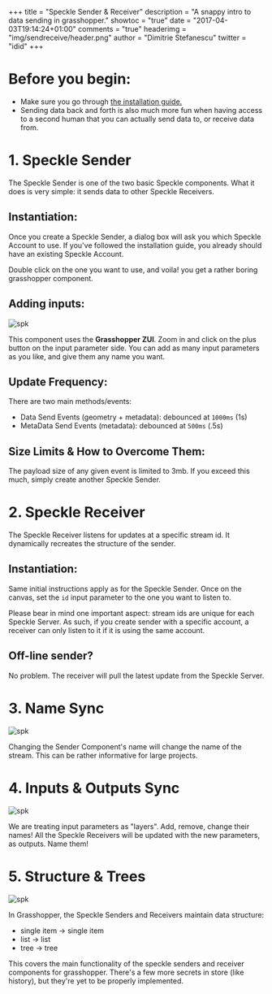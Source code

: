 +++
title = "Speckle Sender & Receiver"
description = "A snappy intro to data sending in grasshopper."
showtoc = "true"
date = "2017-04-03T19:14:24+01:00"
comments = "true"
headerimg = "img/sendreceive/header.png"
author = "Dimitrie Stefanescu"
twitter = "idid"
+++


<h1>Before you begin:</h1>

- Make sure you go through <a href="https://speckle.works/doc/grasshopperinstall/">the installation guide.</a>
- Sending data back and forth is also much more fun when having access to a second human that you can actually send data to, or receive data from.

# 1. Speckle Sender
The Speckle Sender is one of the two basic Speckle components. What it does is very simple: it sends data to other Speckle Receivers.

<h2>Instantiation:</h2>

Once you create a Speckle Sender, a dialog box will ask you which Speckle Account to use. If you've followed the installation guide, you already should have an existing Speckle Account.

Double click on the one you want to use, and voila! you get a rather boring grasshopper component.

<h2>Adding inputs:</h2>

![spk](/img/sendreceive/zui.gif)

This component uses the **Grasshopper ZUI**. Zoom in and click on the plus button on the input parameter side. You can add as many input parameters as you like, and give them any name you want.

<h2>Update Frequency:</h2>

There are two main methods/events: 

- Data Send Events (geometry + metadata): debounced at `1000ms` (1s)
- MetaData Send Events (metadata): debounced at `500ms` (.5s)

<h2>Size Limits & How to Overcome Them:</h2>

The payload size of any given event is limited to 3mb. If you exceed this much, simply create another Speckle Sender. 


# 2. Speckle Receiver

The Speckle Receiver listens for updates at a specific stream id. It dynamically recreates the structure of the sender.

<h2>Instantiation:</h2>

Same initial instructions apply as for the Speckle Sender. Once on the canvas, set the `id` input parameter to the one you want to listen to.

Please bear in mind one important aspect: stream ids are unique for each Speckle Server. As such, if you create sender with a specific account, a receiver can only listen to it if it is using the same account.

<h2>Off-line sender?</h2>

No problem. The receiver will pull the latest update from the Speckle Server.

# 3. Name Sync

![spk](/img/sendreceive/namesync.gif)

Changing the Sender Component's name will change the name of the stream. This can be rather informative for large projects.

# 4. Inputs & Outputs Sync

![spk](/img/sendreceive/layersync.gif)

We are treating input parameters as "layers". Add, remove, change their names! All the Speckle Receivers will be updated with the new parameters, as outputs. Name them!


# 5. Structure & Trees

![spk](/img/sendreceive/structure.gif)

In Grasshopper, the Speckle Senders and Receivers maintain data structure:

- single item -> single item
- list -> list
- tree -> tree

This covers the main functionality of the speckle senders and receiver components for grasshopper. There's a few more secrets in store (like history), but they're yet to be properly implemented. 
